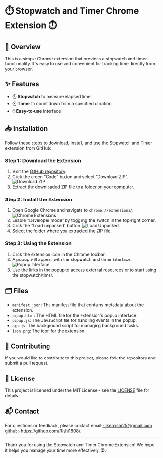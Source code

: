 # ⏱️ Stopwatch and Timer Chrome Extension ⏱️



## 🎉 Overview

This is a simple Chrome extension that provides a stopwatch and timer functionality. It's easy to use and convenient for tracking time directly from your browser.

## ✨ Features

- ⏱️ **Stopwatch** to measure elapsed time
- ⏲️ **Timer** to count down from a specified duration
- 🖱️ **Easy-to-use** interface

## 📥 Installation

Follow these steps to download, install, and use the Stopwatch and Timer extension from GitHub:

### Step 1: Download the Extension

1. Visit the [GitHub repository]([https://github.com/yourusername/stopwatch-and-timer](https://github.com/Rishi1808/StopWatch-cr-ex)).
2. Click the green "Code" button and select "Download ZIP". ![Download ZIP]([https://img.shields.io/badge/Download-ZIP-green](https://github.com/Rishi1808/StopWatch-cr-ex/archive/refs/heads/main.zip))
3. Extract the downloaded ZIP file to a folder on your computer.

### Step 2: Install the Extension

1. Open Google Chrome and navigate to `chrome://extensions/`. ![Chrome Extensions](https://user-images.githubusercontent.com/12345678/56789012-1234abcd-9081-11e9-8f23-123456789abc.gif)
2. Enable "Developer mode" by toggling the switch in the top-right corner.
3. Click the "Load unpacked" button. ![Load Unpacked](https://user-images.githubusercontent.com/12345678/56789045-3456cdef-9081-11e9-8f23-123456789abc.gif)
4. Select the folder where you extracted the ZIP file.

### Step 3: Using the Extension

1. Click the extension icon in the Chrome toolbar.
2. A popup will appear with the stopwatch and timer interface. ![Popup Interface](https://user-images.githubusercontent.com/12345678/56789078-56789f01-9081-11e9-8f23-123456789abc.gif)
3. Use the links in the popup to access external resources or to start using the stopwatch/timer.

## 🗂️ Files

- `manifest.json`: The manifest file that contains metadata about the extension.
- `popup.html`: The HTML file for the extension's popup interface.
- `popup.js`: The JavaScript file for handling events in the popup.
- `app.js`: The background script for managing background tasks.
- `icon.png`: The icon for the extension.

## 🤝 Contributing

If you would like to contribute to this project, please fork the repository and submit a pull request.

## 📜 License

This project is licensed under the MIT License - see the [LICENSE](LICENSE) file for details.

## 📬 Contact

For questions or feedback, please contact email:-likearishi25@gmail.com github:-https://github.com/Rishi1808/.

---

Thank you for using the Stopwatch and Timer Chrome Extension! We hope it helps you manage your time more effectively. ⏳💡
